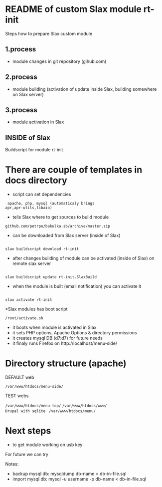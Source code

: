 README of custom Slax module rt-init 
====================================

Steps how to prepare Slax custom module

## 1.process ##

- module changes in git repository (gihub.com)
 
## 2.process ##

- module building (activation of update inside Slax, building somewhere on Slax server)

## 3.process ##

- module activation in Slax



## INSIDE of Slax ##

Buildscript for module rt-init

# There are couple of templates in docs directory

* script can set dependencies 

<code> apache, php, mysql (automaticaly brings apr,apr-utils,libaio)</code>

* tells Slax where to get sources to build module 

<code>github.com/petrpo/bakulka.sb/archive/master.zip</code>

* can be downloaded from Slax server (inside of Slax)

<code>
slax buildscript download rt-init
</code>

* after changes building of module can be activated (inside of Slax) on remote slax server

<code>
slax buildscript update rt-init.SlaxBuild
</code>

* when the module is built (email notification) you can activate it

<code>
slax activate rt-init
</code>

*Slax modules has boot script

<code>/root/activate.sh</code>

- it boots when module is activated in Slax
- it sets PHP options, Apache Options & directory permissions
- it creates mysql DB (d7:d7) for future needs 
- it finaly runs Firefox on http://localhost/menu-side/

# Directory structure (apache)

DEFAULT web

<code>/var/www/htdocs/menu-side/</code>

TEST webs

<code>/var/www/htdocs/menu-top/</code>
<code>/var/www/htdocs/www/ - Drupal with sqlite </code>
<code>/var/www/htdocs/menu/</code>

# Next steps

- to get module working on usb key

For future we can try

Notes:

- backup mysql db: mysqldump db-name > db-in-file.sql
- import mysql db: mysql -u username -p db-name < db-in-file.sql

